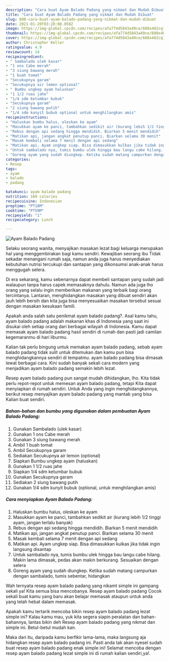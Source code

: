 ```yaml
---
description: "Cara buat Ayam Balado Padang yang nikmat dan Mudah Dibuat"
title: "Cara buat Ayam Balado Padang yang nikmat dan Mudah Dibuat"
slug: 608-cara-buat-ayam-balado-padang-yang-nikmat-dan-mudah-dibuat
date: 2021-01-20T03:28:08.858Z
image: https://img-global.cpcdn.com/recipes/afa774d5843a49ce/680x482cq70/ayam-balado-padang-foto-resep-utama.jpg
thumbnail: https://img-global.cpcdn.com/recipes/afa774d5843a49ce/680x482cq70/ayam-balado-padang-foto-resep-utama.jpg
cover: https://img-global.cpcdn.com/recipes/afa774d5843a49ce/680x482cq70/ayam-balado-padang-foto-resep-utama.jpg
author: Christopher Keller
ratingvalue: 4.9
reviewcount: 14
recipeingredient:
- " Sambalado ulek kasar"
- "1 ons Cabe merah"
- "3 siung bawang merah"
- "1 buah tomat"
- "Secukupnya garam"
- "Secukupnya air lemon optional"
- " Bumbu ungkep ayam haluskan"
- "1 1/2 ruas jahe"
- "1/4 sdm ketumbar bubuk"
- "Secukupnya garam"
- "2 siung bawang putih"
- "1/4 sdm kunyit bubuk optional untuk menghilangkan amis"
recipeinstructions:
- "Haluskan bumbu halus, oleskan ke ayam"
- "Masukkan ayam ke panci, tambahkan sedikit air (kurang lebih 1/2 tinggi ayam, jangan terlalu banyak)"
- "Rebus dengan api sedang hingga mendidih. Biarkan 5 menit mendidih"
- "Matikan api, jangan angkat penutup panci. Biarkan selama 30 menit"
- "Masak kembali selama 7 menit dengan api sedang"
- "Matikan api. Ayam ungkep siap. Bisa dimasukkan kulkas jika tidak ingin langsung disantap"
- "Untuk sambalado nya, tumis bumbu ulek hingga bau langu cabe hilang. Makin lama dimasak, pedas akan makin berkurang. Sesuaikan dengan selera"
- "Goreng ayam yang sudah diungkep. Ketika sudah matang campurkan dengan sambalado, tumis sebentar, hidangkan"
categories:
- Resep
tags:
- ayam
- balado
- padang

katakunci: ayam balado padang 
nutrition: 169 calories
recipecuisine: Indonesian
preptime: "PT18M"
cooktime: "PT59M"
recipeyield: "1"
recipecategory: Lunch

---
```



![Ayam Balado Padang](https://img-global.cpcdn.com/recipes/afa774d5843a49ce/680x482cq70/ayam-balado-padang-foto-resep-utama.jpg)

Selaku seorang wanita, menyajikan masakan lezat bagi keluarga merupakan hal yang menggembirakan bagi kamu sendiri. Kewajiban seorang ibu Tidak sekadar menangani rumah saja, namun anda juga harus menyediakan kebutuhan nutrisi tercukupi dan santapan yang dikonsumsi anak-anak harus menggugah selera.

Di era  sekarang, kamu sebenarnya dapat membeli santapan yang sudah jadi walaupun tanpa harus capek memasaknya dahulu. Namun ada juga lho orang yang selalu ingin memberikan makanan yang terbaik bagi orang tercintanya. Lantaran, menghidangkan masakan yang dibuat sendiri akan jauh lebih bersih dan kita juga bisa menyesuaikan masakan tersebut sesuai dengan masakan kesukaan famili. 



Apakah anda salah satu penikmat ayam balado padang?. Asal kamu tahu, ayam balado padang adalah makanan khas di Indonesia yang saat ini disukai oleh setiap orang dari berbagai wilayah di Indonesia. Kamu dapat memasak ayam balado padang hasil sendiri di rumah dan pasti jadi camilan kegemaranmu di hari liburmu.

Kalian tak perlu bingung untuk memakan ayam balado padang, sebab ayam balado padang tidak sulit untuk ditemukan dan kamu pun bisa menghidangkannya sendiri di tempatmu. ayam balado padang bisa dimasak lewat berbagai cara. Kini sudah banyak sekali cara modern yang menjadikan ayam balado padang semakin lebih lezat.

Resep ayam balado padang pun sangat mudah dihidangkan, lho. Kita tidak perlu repot-repot untuk memesan ayam balado padang, tetapi Kita dapat menyiapkan di rumah sendiri. Untuk Anda yang ingin menghidangkannya, berikut resep menyajikan ayam balado padang yang mantab yang bisa Kalian buat sendiri.

<!--inarticleads1-->

##### Bahan-bahan dan bumbu yang digunakan dalam pembuatan Ayam Balado Padang:

1. Gunakan  Sambalado (ulek kasar)
1. Gunakan 1 ons Cabe merah
1. Gunakan 3 siung bawang merah
1. Ambil 1 buah tomat
1. Ambil Secukupnya garam
1. Sediakan Secukupnya air lemon (optional)
1. Siapkan  Bumbu ungkep ayam (haluskan)
1. Gunakan 1 1/2 ruas jahe
1. Siapkan 1/4 sdm ketumbar bubuk
1. Gunakan Secukupnya garam
1. Sediakan 2 siung bawang putih
1. Gunakan 1/4 sdm kunyit bubuk (optional, untuk menghilangkan amis)




<!--inarticleads2-->

##### Cara menyiapkan Ayam Balado Padang:

1. Haluskan bumbu halus, oleskan ke ayam
1. Masukkan ayam ke panci, tambahkan sedikit air (kurang lebih 1/2 tinggi ayam, jangan terlalu banyak)
1. Rebus dengan api sedang hingga mendidih. Biarkan 5 menit mendidih
1. Matikan api, jangan angkat penutup panci. Biarkan selama 30 menit
1. Masak kembali selama 7 menit dengan api sedang
1. Matikan api. Ayam ungkep siap. Bisa dimasukkan kulkas jika tidak ingin langsung disantap
1. Untuk sambalado nya, tumis bumbu ulek hingga bau langu cabe hilang. Makin lama dimasak, pedas akan makin berkurang. Sesuaikan dengan selera
1. Goreng ayam yang sudah diungkep. Ketika sudah matang campurkan dengan sambalado, tumis sebentar, hidangkan




Wah ternyata resep ayam balado padang yang nikamt simple ini gampang sekali ya! Kita semua bisa mencobanya. Resep ayam balado padang Cocok sekali buat kamu yang baru akan belajar memasak ataupun untuk anda yang telah hebat dalam memasak.

Apakah kamu tertarik mencoba bikin resep ayam balado padang lezat simple ini? Kalau kamu mau, yuk kita segera siapin peralatan dan bahan-bahannya, lantas bikin deh Resep ayam balado padang yang nikmat dan simple ini. Betul-betul mudah kan. 

Maka dari itu, daripada kamu berfikir lama-lama, maka langsung aja hidangkan resep ayam balado padang ini. Pasti anda tak akan nyesel sudah buat resep ayam balado padang enak simple ini! Selamat mencoba dengan resep ayam balado padang lezat simple ini di rumah kalian sendiri,ya!.

